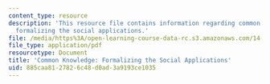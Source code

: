 ```yaml
---
content_type: resource
description: 'This resource file contains information regarding common knowledge:
  formalizing the social applications.'
file: /media/https%3A/open-learning-course-data-rc.s3.amazonaws.com/14-11-insights-from-game-theory-into-social-behavior-fall-2013/885caa8127826c48d0ad3a9193ce1035_MIT14_11F13_Com_Know_App.pdf
file_type: application/pdf
resourcetype: Document
title: 'Common Knowledge: Formalizing the Social Applications'
uid: 885caa81-2782-6c48-d0ad-3a9193ce1035
---
```

